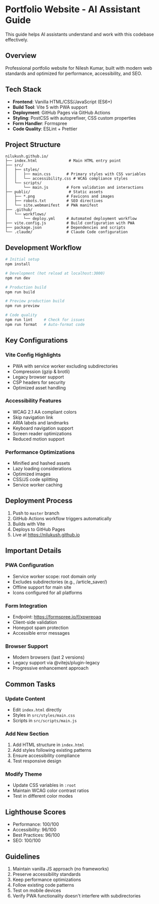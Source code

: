 # Portfolio Website - AI Assistant Guide

This guide helps AI assistants understand and work with this codebase effectively.

## Overview

Professional portfolio website for Nilesh Kumar, built with modern web standards and optimized for performance, accessibility, and SEO.

## Tech Stack

- **Frontend**: Vanilla HTML/CSS/JavaScript (ES6+)
- **Build Tool**: Vite 5 with PWA support
- **Deployment**: GitHub Pages via GitHub Actions
- **Styling**: PostCSS with autoprefixer, CSS custom properties
- **Form Handler**: Formspree
- **Code Quality**: ESLint + Prettier

## Project Structure

```
nilukush.github.io/
├── index.html              # Main HTML entry point
├── src/
│   ├── styles/
│   │   ├── main.css       # Primary styles with CSS variables
│   │   └── accessibility.css # WCAG compliance styles
│   └── scripts/
│       └── main.js        # Form validation and interactions
├── public/                 # Static assets
│   ├── *.png              # Favicons and images
│   ├── robots.txt         # SEO directives
│   └── site.webmanifest   # PWA manifest
├── .github/
│   └── workflows/
│       └── deploy.yml     # Automated deployment workflow
├── vite.config.js         # Build configuration with PWA
├── package.json           # Dependencies and scripts
└── .claude/               # Claude Code configuration
```

## Development Workflow

```bash
# Initial setup
npm install

# Development (hot reload at localhost:3000)
npm run dev

# Production build
npm run build

# Preview production build
npm run preview

# Code quality
npm run lint     # Check for issues
npm run format   # Auto-format code
```

## Key Configurations

### Vite Config Highlights
- PWA with service worker excluding subdirectories
- Compression (gzip & brotli)
- Legacy browser support
- CSP headers for security
- Optimized asset handling

### Accessibility Features
- WCAG 2.1 AA compliant colors
- Skip navigation link
- ARIA labels and landmarks
- Keyboard navigation support
- Screen reader optimizations
- Reduced motion support

### Performance Optimizations
- Minified and hashed assets
- Lazy loading considerations
- Optimized images
- CSS/JS code splitting
- Service worker caching

## Deployment Process

1. Push to `master` branch
2. GitHub Actions workflow triggers automatically
3. Builds with Vite
4. Deploys to GitHub Pages
5. Live at https://nilukush.github.io

## Important Details

### PWA Configuration
- Service worker scope: root domain only
- Excludes subdirectories (e.g., /article_saver/)
- Offline support for main site
- Icons configured for all platforms

### Form Integration
- Endpoint: https://formspree.io/f/xpwreoaq
- Client-side validation
- Honeypot spam protection
- Accessible error messages

### Browser Support
- Modern browsers (last 2 versions)
- Legacy support via @vitejs/plugin-legacy
- Progressive enhancement approach

## Common Tasks

### Update Content
- Edit `index.html` directly
- Styles in `src/styles/main.css`
- Scripts in `src/scripts/main.js`

### Add New Section
1. Add HTML structure in `index.html`
2. Add styles following existing patterns
3. Ensure accessibility compliance
4. Test responsive design

### Modify Theme
- Update CSS variables in `:root`
- Maintain WCAG color contrast ratios
- Test in different color modes

## Lighthouse Scores
- Performance: 100/100
- Accessibility: 96/100
- Best Practices: 96/100
- SEO: 100/100

## Guidelines

1. Maintain vanilla JS approach (no frameworks)
2. Preserve accessibility standards
3. Keep performance optimizations
4. Follow existing code patterns
5. Test on mobile devices
6. Verify PWA functionality doesn't interfere with subdirectories